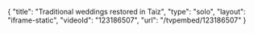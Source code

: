 {
    "title": "Traditional weddings restored in Taiz",
    "type": "solo",
    "layout": "iframe-static",
    "videoId": "123186507",
    "url": "\/tvpembed\/123186507"
}